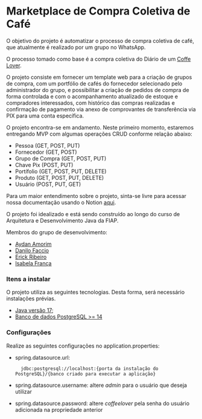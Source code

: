 # Marketplace de Compra Coletiva de Café

O objetivo do projeto é automatizar o processo de compra coletiva de café, que atualmente é realizado por um grupo no WhatsApp.

O processo tomado como base é a compra coletiva do Diário de um [Coffe Lover](https://www.instagram.com/diariodeumcoffeelover/).

O projeto consiste em fornecer um template web para a criação de grupos de compra, com um portfólio de cafés do fornecedor selecionado pelo administrador do grupo, e possibilitar a criação de pedidos de compra de forma controlada e com o acompanhamento atualizado de estoque e compradores interessados, com histórico das compras realizadas e confirmação de pagamento via anexo de comprovantes de transferência via PIX para uma conta específica.

O projeto encontra-se em andamento. Neste primeiro momento, estaremos entregando MVP com algumas operações CRUD conforme relação abaixo:
* Pessoa (GET, POST, PUT)
* Fornecedor (GET, POST)
* Grupo de Compra (GET, POST, PUT)
* Chave Pix (POST, PUT)
* Portífolio (GET, POST, PUT, DELETE)
* Produto (GET, POST, PUT, DELETE)
* Usuário (POST, PUT, GET)

Para um maior entendimento sobre o projeto, sinta-se livre para acessar nossa documentação usando o Notion [aqui](https://www.notion.so/8d23441e4ddc4bb88ab78d7b952595e7?v=ea155403c7cd4b568b812d0d50aee463&pvs=4).

O projeto foi idealizado e está sendo construído ao longo do curso de Arquitetura e Desenvolvimento Java da FIAP.


Membros do grupo de desenvolvimento:

 - [Aydan Amorim](https://github.com/AydanAmorim/)
 - [Danilo Faccio](https://github.com/DFaccio/)
 - [Erick Ribeiro](https://github.com/erickmatheusribeiro)
 - [Isabela França](https://github.com/fysabelah)

### Itens a instalar

O projeto utiliza as seguintes tecnologias. Desta forma, será necessário instalações prévias.
- [Java versão 17](https://www.oracle.com/br/java/technologies/downloads/#java17);
- [Banco de dados PostgreSQL >= 14](https://www.postgresql.org/)


### Configurações
Realize as seguintes configurações no application.properties:
* spring.datasource.url:

        jdbc:postgresql://localhost:{porta da instalação do PostgreSQL}/{banco criado para executar a aplicação}
* spring.datasource.username: altere *admin* para o usuário que deseja utilizar
* spring.datasource.password: altere *coffeelover* pela senha do usuário adicionada na propriedade anterior
